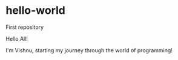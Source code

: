# hello-world
First repository

Hello All!

I'm Vishnu, starting my journey through the world of programming!
